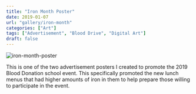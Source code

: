```yaml
---
title: "Iron Month Poster"
date: 2019-01-07
url: "gallery/iron-month"
categories: ["Art"]
tags: ["Advertisement", "Blood Drive", "Digital Art"]
draft: false
---
```


![iron-month-poster](/images/post/2019/iron-month-poster.png)

This is one of the two advertisement posters I created to promote the 2019 Blood Donation school event. This specifically promoted the new lunch menus that had higher amounts of iron in them to help prepare those willing to participate in the event.
